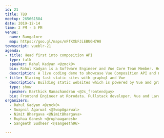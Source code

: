 ```yaml
---
id: 21
title: TBD
meetup: 265661584
date: 2019-12-14
time: 2 PM - 5 PM
venue:
  name: Bangalore
  map: https://goo.gl/maps/nFfKXbFJiEBU6H7H8
townscript: vueblr-21
agenda:
- title: Head first into composition API
  type: talk
  speaker: Rahul Kadyan <@znck0>
  bio: Rahul Kadyan is a Software Engineer and Vue Core Team Member. He is super enthusiastic about building accessible web apps, the compilation process of .vue files, and tooling for the Vue ecosystem.
  description: A live coding demo to showcase Vue Composition API and maybe address FUD if that’s still relevant.
- title: Blazing fast static sites with graphql and Vue
  description: Building static websites which is powered by Vue and graphql. We're using something called Gridsome. Gridsome makes it easy for developers to build modern websites, apps & PWAs that are fast by default 
  type: show
  speaker: Karthick Ramachandran <@Js_frontendguy>
  bio: Frontend Engineer at Rorodata. Fullstack developer. Vue and Laravel guy. 
organizers:
  - Rahul Kadyan <@znck0>
  - Swapnil Agarwal <@SwapAgarwal>
  - Nimit Bhargava <@NimitBhargava>
  - Ruphaa Ganesh <@ruphaaganesh>
  - Sangeeth Sudheer <@sangeeth96>

---
```


<EventPage />
